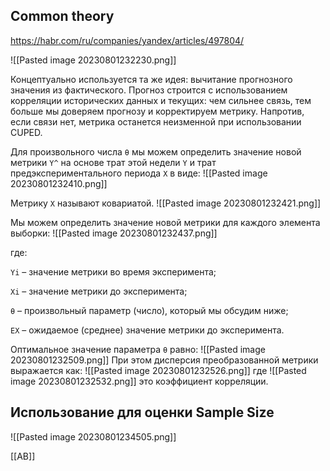 ## Common theory 

https://habr.com/ru/companies/yandex/articles/497804/

![[Pasted image 20230801232230.png]]

Концептуально используется та же идея: вычитание прогнозного значения из фактического. Прогноз строится с использованием корреляции исторических данных и текущих: чем сильнее связь, тем больше мы доверяем прогнозу и корректируем метрику. Напротив, если связи нет, метрика останется неизменной при использовании CUPED.

Для произвольного числа `θ` мы можем определить значение новой метрики `Y^` на основе трат этой недели `Y` и трат предэкспериментального периода `X` в виде:
![[Pasted image 20230801232410.png]]

Метрику `X` называют ковариатой.
![[Pasted image 20230801232421.png]]

Мы можем определить значение новой метрики для каждого элемента выборки:
![[Pasted image 20230801232437.png]]

где:

`Yi​` – значение метрики во время эксперимента;

`Xi​` – значение метрики до эксперимента;

`θ` – произвольный параметр (число), который мы обсудим ниже;

`EX` – ожидаемое (среднее) значение метрики до эксперимента.


Оптимальное значение параметра `θ` равно:
![[Pasted image 20230801232509.png]]
При этом дисперсия преобразованной метрики выражается как:
![[Pasted image 20230801232526.png]]
где 
![[Pasted image 20230801232532.png]]
это коэффициент корреляции.

## Использование для оценки Sample Size

![[Pasted image 20230801234505.png]]

[[AB]]
